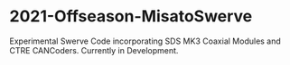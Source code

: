 # 2021-Offseason-MisatoSwerve

Experimental Swerve Code incorporating SDS MK3 Coaxial Modules and CTRE CANCoders. Currently in Development.
